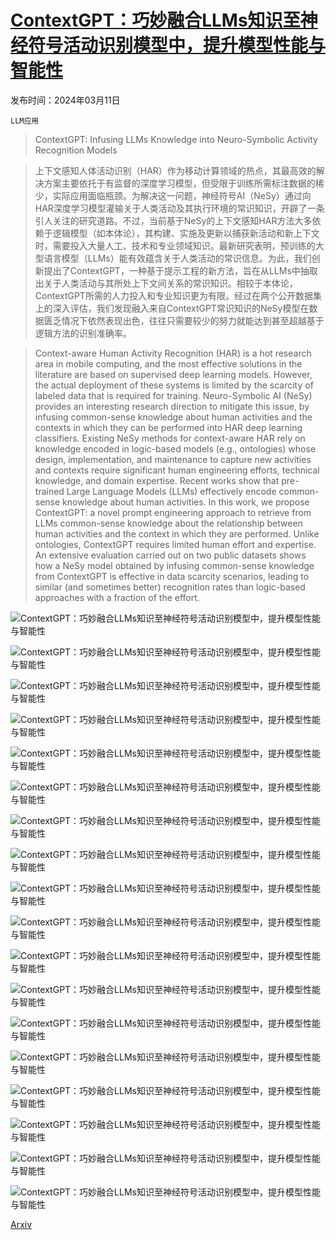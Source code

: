 # [ContextGPT：巧妙融合LLMs知识至神经符号活动识别模型中，提升模型性能与智能性](https://arxiv.org/abs/2403.06586)

发布时间：2024年03月11日

`LLM应用`

> ContextGPT: Infusing LLMs Knowledge into Neuro-Symbolic Activity Recognition Models

> 上下文感知人体活动识别（HAR）作为移动计算领域的热点，其最高效的解决方案主要依托于有监督的深度学习模型，但受限于训练所需标注数据的稀少，实际应用面临瓶颈。为解决这一问题，神经符号AI（NeSy）通过向HAR深度学习模型灌输关于人类活动及其执行环境的常识知识，开辟了一条引人关注的研究道路。不过，当前基于NeSy的上下文感知HAR方法大多依赖于逻辑模型（如本体论），其构建、实施及更新以捕获新活动和新上下文时，需要投入大量人工、技术和专业领域知识。最新研究表明，预训练的大型语言模型（LLMs）能有效蕴含关于人类活动的常识信息。为此，我们创新提出了ContextGPT，一种基于提示工程的新方法，旨在从LLMs中抽取出关于人类活动与其所处上下文间关系的常识知识。相较于本体论，ContextGPT所需的人力投入和专业知识更为有限。经过在两个公开数据集上的深入评估，我们发现融入来自ContextGPT常识知识的NeSy模型在数据匮乏情况下依然表现出色，往往只需要较少的努力就能达到甚至超越基于逻辑方法的识别准确率。

> Context-aware Human Activity Recognition (HAR) is a hot research area in mobile computing, and the most effective solutions in the literature are based on supervised deep learning models. However, the actual deployment of these systems is limited by the scarcity of labeled data that is required for training. Neuro-Symbolic AI (NeSy) provides an interesting research direction to mitigate this issue, by infusing common-sense knowledge about human activities and the contexts in which they can be performed into HAR deep learning classifiers. Existing NeSy methods for context-aware HAR rely on knowledge encoded in logic-based models (e.g., ontologies) whose design, implementation, and maintenance to capture new activities and contexts require significant human engineering efforts, technical knowledge, and domain expertise. Recent works show that pre-trained Large Language Models (LLMs) effectively encode common-sense knowledge about human activities. In this work, we propose ContextGPT: a novel prompt engineering approach to retrieve from LLMs common-sense knowledge about the relationship between human activities and the context in which they are performed. Unlike ontologies, ContextGPT requires limited human effort and expertise. An extensive evaluation carried out on two public datasets shows how a NeSy model obtained by infusing common-sense knowledge from ContextGPT is effective in data scarcity scenarios, leading to similar (and sometimes better) recognition rates than logic-based approaches with a fraction of the effort.

![ContextGPT：巧妙融合LLMs知识至神经符号活动识别模型中，提升模型性能与智能性](../../../paper_images/2403.06586/arch2.png)

![ContextGPT：巧妙融合LLMs知识至神经符号活动识别模型中，提升模型性能与智能性](../../../paper_images/2403.06586/x1.png)

![ContextGPT：巧妙融合LLMs知识至神经符号活动识别模型中，提升模型性能与智能性](../../../paper_images/2403.06586/x2.png)

![ContextGPT：巧妙融合LLMs知识至神经符号活动识别模型中，提升模型性能与智能性](../../../paper_images/2403.06586/x3.png)

![ContextGPT：巧妙融合LLMs知识至神经符号活动识别模型中，提升模型性能与智能性](../../../paper_images/2403.06586/x4.png)

![ContextGPT：巧妙融合LLMs知识至神经符号活动识别模型中，提升模型性能与智能性](../../../paper_images/2403.06586/x5.png)

![ContextGPT：巧妙融合LLMs知识至神经符号活动识别模型中，提升模型性能与智能性](../../../paper_images/2403.06586/symbolicfeatures.png)

![ContextGPT：巧妙融合LLMs知识至神经符号活动识别模型中，提升模型性能与智能性](../../../paper_images/2403.06586/tool.png)

![ContextGPT：巧妙融合LLMs知识至神经符号活动识别模型中，提升模型性能与智能性](../../../paper_images/2403.06586/plot_domino.png)

![ContextGPT：巧妙融合LLMs知识至神经符号活动识别模型中，提升模型性能与智能性](../../../paper_images/2403.06586/plot_extrasensory.png)

![ContextGPT：巧妙融合LLMs知识至神经符号活动识别模型中，提升模型性能与智能性](../../../paper_images/2403.06586/domino_boxplot.png)

![ContextGPT：巧妙融合LLMs知识至神经符号活动识别模型中，提升模型性能与智能性](../../../paper_images/2403.06586/extrasensory_boxplot.png)

![ContextGPT：巧妙融合LLMs知识至神经符号活动识别模型中，提升模型性能与智能性](../../../paper_images/2403.06586/domino_10.png)

![ContextGPT：巧妙融合LLMs知识至神经符号活动识别模型中，提升模型性能与智能性](../../../paper_images/2403.06586/extrasensory_10.png)

![ContextGPT：巧妙融合LLMs知识至神经符号活动识别模型中，提升模型性能与智能性](../../../paper_images/2403.06586/domino_50.png)

![ContextGPT：巧妙融合LLMs知识至神经符号活动识别模型中，提升模型性能与智能性](../../../paper_images/2403.06586/extrasensory_50.png)

![ContextGPT：巧妙融合LLMs知识至神经符号活动识别模型中，提升模型性能与智能性](../../../paper_images/2403.06586/domino_inclusion.png)

![ContextGPT：巧妙融合LLMs知识至神经符号活动识别模型中，提升模型性能与智能性](../../../paper_images/2403.06586/extrasensory_inclusion.png)

[Arxiv](https://arxiv.org/abs/2403.06586)